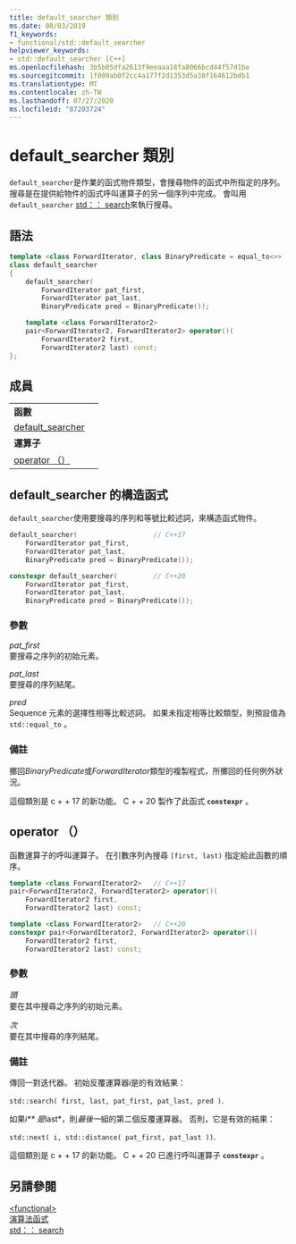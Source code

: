 ```yaml
---
title: default_searcher 類別
ms.date: 08/03/2019
f1_keywords:
- functional/std::default_searcher
helpviewer_keywords:
- std::default_searcher [C++]
ms.openlocfilehash: 3b5b05dfa2613f9eeaaa18fa8066bcd44f57d1be
ms.sourcegitcommit: 1f009ab0f2cc4a177f2d1353d5a38f164612bdb1
ms.translationtype: MT
ms.contentlocale: zh-TW
ms.lasthandoff: 07/27/2020
ms.locfileid: "87203724"
---
```

# <a name="default_searcher-class"></a>default_searcher 類別

`default_searcher`是作業的函式物件類型，會搜尋物件的函式中所指定的序列。 搜尋是在提供給物件的函式呼叫運算子的另一個序列中完成。 會叫用 `default_searcher` [std：： search](algorithm-functions.md#search)來執行搜尋。

## <a name="syntax"></a>語法

```cpp
template <class ForwardIterator, class BinaryPredicate = equal_to<>>
class default_searcher
{
    default_searcher(
        ForwardIterator pat_first,
        ForwardIterator pat_last,
        BinaryPredicate pred = BinaryPredicate());

    template <class ForwardIterator2>
    pair<ForwardIterator2, ForwardIterator2> operator()(
        ForwardIterator2 first,
        ForwardIterator2 last) const;
};
```

## <a name="members"></a>成員

| | |
| - | - |
| **函數** | |
| [default_searcher](#default-searcher-constructor) | |
| **運算子** | |
| [operator （）](#operator-call) | |

## <a name="default_searcher-constructor"></a><a name="default-searcher-constructor"></a>default_searcher 的構造函式

`default_searcher`使用要搜尋的序列和等號比較述詞，來構造函式物件。

```cpp
default_searcher(                   // C++17
    ForwardIterator pat_first,
    ForwardIterator pat_last,
    BinaryPredicate pred = BinaryPredicate());

constexpr default_searcher(         // C++20
    ForwardIterator pat_first,
    ForwardIterator pat_last,
    BinaryPredicate pred = BinaryPredicate());
```

### <a name="parameters"></a>參數

*pat_first*\
要搜尋之序列的初始元素。

*pat_last*\
要搜尋的序列結尾。

*pred*\
Sequence 元素的選擇性相等比較述詞。 如果未指定相等比較類型，則預設值為 `std::equal_to` 。

### <a name="remarks"></a>備註

擲回*BinaryPredicate*或*ForwardIterator*類型的複製程式，所擲回的任何例外狀況。

這個類別是 c + + 17 的新功能。 C + + 20 製作了此函式 **`constexpr`** 。

## <a name="operator"></a><a name="operator-call"></a>operator （）

函數運算子的呼叫運算子。 在引數序列內搜尋 `[first, last)` 指定給此函數的順序。

```cpp
template <class ForwardIterator2>   // C++17
pair<ForwardIterator2, ForwardIterator2> operator()(
    ForwardIterator2 first,
    ForwardIterator2 last) const;

template <class ForwardIterator2>   // C++20
constexpr pair<ForwardIterator2, ForwardIterator2> operator()(
    ForwardIterator2 first,
    ForwardIterator2 last) const;
```

### <a name="parameters"></a>參數

*頭*\
要在其中搜尋之序列的初始元素。

*次*\
要在其中搜尋的序列結尾。

### <a name="remarks"></a>備註

傳回一對迭代器。 初始反覆運算器*i*是的有效結果：

`std::search( first, last, pat_first, pat_last, pred )`.

如果*i** 是*last*，則*最後一*組的第二個反覆運算器。 否則，它是有效的結果：

`std::next( i, std::distance( pat_first, pat_last ))`.

這個類別是 c + + 17 的新功能。 C + + 20 已進行呼叫運算子 **`constexpr`** 。

## <a name="see-also"></a>另請參閱

[\<functional>](functional.md)\
[演算法函式](algorithm-functions.md)\
[std：： search](algorithm-functions.md#search)
